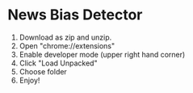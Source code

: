 # News Bias Detector
1. Download as zip and unzip.
2. Open "chrome://extensions"
3. Enable developer mode (upper right hand corner)
4. Click "Load Unpacked"
5. Choose folder
6. Enjoy!
